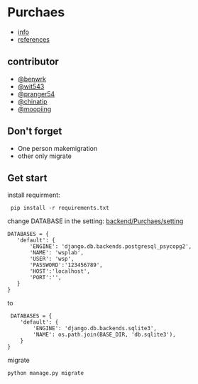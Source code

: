 # Purchaes

 - [info](docs/info.md)
 - [references](docs/references.md)
 
## contributor

 - [@benwrk](https://github.com/benwrk)
 - [@wit543](https://github.com/wit543)
 - [@pranger54](https://github.com/pranger54)
 - [@chinatip](https://github.com/chinatip)
 - [@moopiing](https://github.com/moopiing)

## Don't forget
 - One person makemigration
 - other only migrate
 
## Get start
 install requirment:
```
 pip install -r requirements.txt
```
 change DATABASE in the setting:
  [backend/Purchaes/setting](https://github.com/benwrk/Purchaes/blob/development/backend/Purchaes/settings.py)
 ```
 DATABASES = {
    'default': {
        'ENGINE': 'django.db.backends.postgresql_psycopg2',
        'NAME': 'wsplab',
        'USER': 'wsp',
        'PASSWORD':'123456789',
        'HOST':'localhost',
        'PORT':'',
    }
}
```
 to
 ```
  DATABASES = {
     'default': {
         'ENGINE': 'django.db.backends.sqlite3',
         'NAME': os.path.join(BASE_DIR, 'db.sqlite3'),
     }
 }
 ```
 migrate
 ```
 python manage.py migrate
 ```
